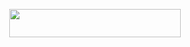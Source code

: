 
<p align="center"><a href="https://heroku.com/deploy?template=https://github.com/CUSTOMFAIL/genshintestbot"> <img src="https://img.shields.io/badge/Deploy%20To%20Heroku-black?style=for-the-badge&logo=heroku" width="300" height="50"/></a></p>


